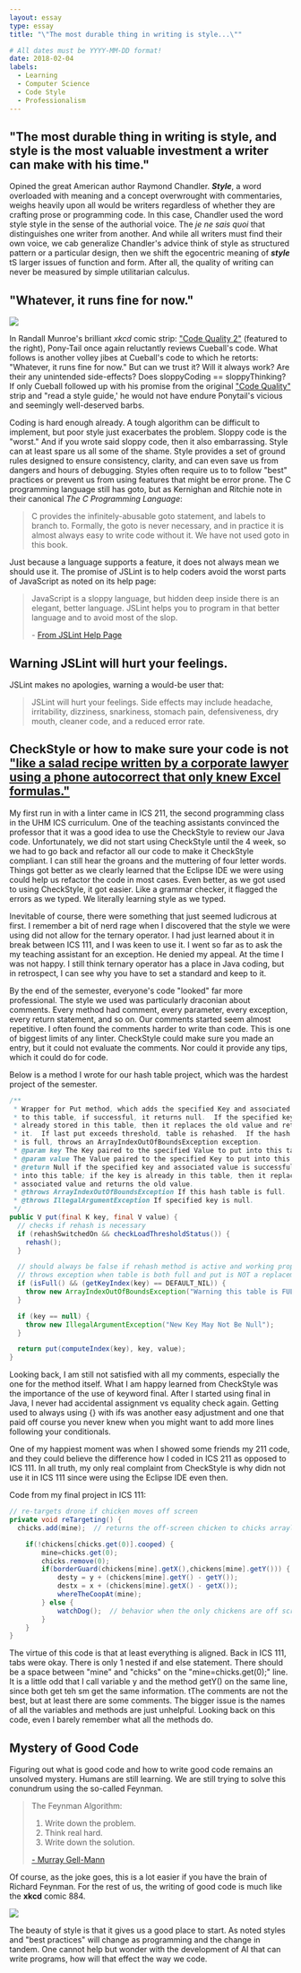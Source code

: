 ```yaml
---
layout: essay
type: essay
title: "\"The most durable thing in writing is style...\""

# All dates must be YYYY-MM-DD format!
date: 2018-02-04
labels:
  - Learning
  - Computer Science
  - Code Style
  - Professionalism
---
```


## \"The most durable thing in writing is style, and style is the most valuable investment a writer can make with his time.\" 

Opined the great American author Raymond Chandler.  _**Style**_, a word overloaded with meaning and a concept overwrought with commentaries, weighs heavily upon all would be writers regardless of whether they are crafting prose or programming code.  In this case, Chandler used the word style style in the sense of the authorial voice.  The _je ne sais quoi_ that distinguishes one writer from another.  And while all writers must find their own voice, we cab generalize Chandler's advice think of style as structured pattern or a particular design, then we shift the egocentric meaning of _**style**_ tS larger issues of function and form.  After all, the quality of writing can never be measured by simple utilitarian calculus.  


## \"Whatever, it runs fine for now.\"

[<img class="ui medium right floated rounded image" src="https://imgs.xkcd.com/comics/code_quality_2_2x.png">](https://xkcd.com/1695/)

In Randall Munroe's brilliant _xkcd_ comic strip: ["Code Quality 2"](https://xkcd.com/1695/) (featured to the right), Pony-Tail once again reluctantly reviews Cueball's code.  What follows is another volley jibes at Cueball's code to which he  retorts:  "Whatever, it runs fine for now."  But can we trust it?  Will it always work?  Are their any unintended side-effects?  Does sloppyCoding == sloppyThinking?  If only Cueball followed up with his promise from the original ["Code Quality"](https://xkcd.com/1513/) strip and "read a style guide,' he would not have endure Ponytail's vicious and seemingly well-deserved barbs.

Coding is hard enough already.  A tough algorithm can be difficult to implement, but poor style just exacerbates the problem.  Sloppy code is the "worst."  And if you wrote said sloppy code, then it also embarrassing.  Style can at least spare us all some of the shame.  Style provides a set of ground rules designed to ensure consistency, clarity, and can even save us from dangers and hours of debugging.  Styles often require us to to follow "best" practices or prevent us from using features that might be error prone.     The C programming language still has goto, but as Kernighan and Ritchie note in their  canonical _The C Programming Language_:

>C provides the infinitely-abusable goto statement, and labels to branch to.  Formally, the goto is never necessary, and in practice it is almost always easy to write code without it.  We have not used goto in this book.

Just because a language supports a feature, it does not always mean we should use it.  The promise of JSLint is to help coders avoid the worst parts of JavaScript as noted on its help page:

>JavaScript is a sloppy language, but hidden deep inside there is an elegant, better language. JSLint helps you to program in that better language and to avoid most of the slop.
>
> \- [From JSLint Help Page](http://www.jslint.com/help.html)


## Warning JSLint will hurt your feelings.

JSLint makes no apologies, warning a would-be user that:   

>JSLint will hurt your feelings. Side effects may include headache, irritability, dizziness, snarkiness, stomach pain, defensiveness, dry mouth, cleaner code, and a reduced error rate.






## CheckStyle or how to make sure your code is not [\"like a salad recipe written by a corporate lawyer using a phone autocorrect that only knew Excel formulas.\"](https://xkcd.com/1513/)

My first run in with a linter came in ICS 211, the second programming class in the UHM ICS curriculum.  One of the teaching assistants convinced the professor that it was a good idea to use the CheckStyle to review our Java code.  Unfortunately, we did not start using CheckStyle until the 4 week, so we had to go back and refactor all our code to make it CheckStyle compliant.  I can still hear the groans and the muttering of four letter words.  Things got better as we clearly learned that the Eclipse IDE we were using could help us refactor the code in most cases.  Even better, as we got used to using CheckStyle, it got easier.  Like a grammar checker, it flagged the errors as we typed.  We literally learning style as we typed.

Inevitable of course, there were something that just seemed ludicrous at first.  I remember a bit of nerd rage when I discovered that the style we were using did not allow for the ternary operator.  I had just learned about it in break between ICS 111, and I was keen to use it.  I went so far as to ask the my teaching assistant for an exception. He denied my appeal.  At the time I was not happy.  I still think ternary operator has a place in Java coding, but in retrospect, I can see why you have to set a standard and keep to it.  

By the end of the semester, everyone's code "looked" far more professional.  The style we used was particularly draconian about comments.  Every method had comment, every parameter, every exception, every return statement, and so on.  Our comments started seem almost repetitive.  I often found the comments harder to write than code.  This is one of biggest limits of any linter.  CheckStyle could make sure you made an entry, but it could not evaluate the comments.  Nor could it provide any tips, which it could do for code. 

Below is a method I wrote for our hash table project, which was the hardest project of the semester.

```java
/**
 * Wrapper for Put method, which adds the specified Key and associated Value 
 * to this table, if successful, it returns null.  If the specified key is 
 * already stored in this table, then it replaces the old value and returns 
 * it.  If last put exceeds threshold, table is rehashed.  If the hash table
 * is full, throws an ArrayIndexOutOfBoundsException exception.
 * @param key The Key paired to the specified Value to put into this table.
 * @param value The Value paired to the specified Key to put into this table.
 * @return Null if the specified key and associated value is successfully put
 * into this table; if the key is already in this table, then it replaces the
 * associated value and returns the old value.
 * @throws ArrayIndexOutOfBoundsException If this hash table is full.
 * @throws IllegalArgumentException If specified key is null.
 */
public V put(final K key, final V value) {
  // checks if rehash is necessary
  if (rehashSwitchedOn && checkLoadThresholdStatus()) {
    rehash();
  }

  // should always be false if rehash method is active and working properly
  // throws exception when table is both full and put is NOT a replacement
  if (isFull() && (getKeyIndex(key) == DEFAULT_NIL)) {
    throw new ArrayIndexOutOfBoundsException("Warning this table is FULL!");
  }

  if (key == null) {
    throw new IllegalArgumentException("New Key May Not Be Null");
  }

  return put(computeIndex(key), key, value);
}
```

Looking back, I am still not satisfied with all my comments, especially the one for the method itself.  What I am happy learned from CheckStyle was the importance of the use of keyword final.  After I started using final in Java, I never had accidental assignment vs equality check again.  Getting used to always using {} with ifs was another easy adjustment and one that paid off course you never knew when you might want to add more lines following your conditionals.  

One of my happiest moment was when I showed some friends my 211 code, and they could believe the difference how I coded in ICS 211 as opposed to ICS 111.  In all truth, my only real complaint from CheckStyle is why didn not use it in ICS 111 since were using the Eclipse IDE even then.  

Code from my final project in ICS 111:

```java
// re-targets drone if chicken moves off screen
private void reTargeting() {
  chicks.add(mine);  // returns the off-screen chicken to chicks arraylist

	if(!chickens[chicks.get(0)].cooped) {
		mine=chicks.get(0);
		chicks.remove(0);
		if(borderGuard(chickens[mine].getX(),chickens[mine].getY())) {
			desty = y + (chickens[mine].getY() - getY());
			destx = x + (chickens[mine].getX() - getX());
			whereTheCoopAt(mine);
		} else {
			watchDog();  // behavior when the only chickens are off screen
		}
	}	
}
```

The virtue of this code is that at least everything is aligned.  Back in ICS 111, tabs were okay.  There is only 1 nested if and else statement.  There should be a space between "mine" and "chicks" on the "mine=chicks.get(0);" line.  It is a little odd that I call variable y and the method getY() on the same line, since both get teh sm get the same information.  tThe comments are not the best, but at least there are some comments.  The bigger issue is the names of all the variables and methods are just unhelpful.  Looking back on this code, even I barely remember what all the methods do.  



## Mystery of Good Code

Figuring out what is good code and how to write good code remains an unsolved mystery.  Humans are still learning.  We are still trying to solve this conundrum using the so-called Feynman.

>The Feynman Algorithm:
>
>    1. Write down the problem.
>    2. Think real hard.
>    3. Write down the solution.
>
> [- Murray Gell-Mann](http://wiki.c2.com/?FeynmanAlgorithm) 

Of course, as the joke goes, this is a lot easier if you have the brain of Richard Feynman.  For the rest of us, the writing of good code is much like the **xkcd** comic 884.

[<img class="ui large right floated rounded image" src="https://imgs.xkcd.com/comics/good_code.png">](https://xkcd.com/844/)

The beauty of style is that it gives us a good place to start.  As noted styles and "best practices" will change as programming and the change in tandem.  One cannot help but wonder with the development of AI that can write programs, how will that effect the way we code.
